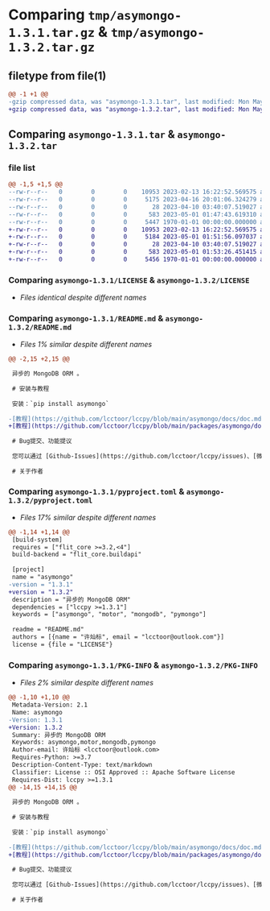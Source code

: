 # Comparing `tmp/asymongo-1.3.1.tar.gz` & `tmp/asymongo-1.3.2.tar.gz`

## filetype from file(1)

```diff
@@ -1 +1 @@
-gzip compressed data, was "asymongo-1.3.1.tar", last modified: Mon May  1 01:47:53 2023, max compression
+gzip compressed data, was "asymongo-1.3.2.tar", last modified: Mon May  1 01:56:11 2023, max compression
```

## Comparing `asymongo-1.3.1.tar` & `asymongo-1.3.2.tar`

### file list

```diff
@@ -1,5 +1,5 @@
--rw-r--r--   0        0        0    10953 2023-02-13 16:22:52.569575 asymongo-1.3.1/LICENSE
--rw-r--r--   0        0        0     5175 2023-04-16 20:01:06.324279 asymongo-1.3.1/README.md
--rw-r--r--   0        0        0       28 2023-04-10 03:40:07.519027 asymongo-1.3.1/asymongo.py
--rw-r--r--   0        0        0      583 2023-05-01 01:47:43.619310 asymongo-1.3.1/pyproject.toml
--rw-r--r--   0        0        0     5447 1970-01-01 00:00:00.000000 asymongo-1.3.1/PKG-INFO
+-rw-r--r--   0        0        0    10953 2023-02-13 16:22:52.569575 asymongo-1.3.2/LICENSE
+-rw-r--r--   0        0        0     5184 2023-05-01 01:51:56.097037 asymongo-1.3.2/README.md
+-rw-r--r--   0        0        0       28 2023-04-10 03:40:07.519027 asymongo-1.3.2/asymongo.py
+-rw-r--r--   0        0        0      583 2023-05-01 01:53:26.451415 asymongo-1.3.2/pyproject.toml
+-rw-r--r--   0        0        0     5456 1970-01-01 00:00:00.000000 asymongo-1.3.2/PKG-INFO
```

### Comparing `asymongo-1.3.1/LICENSE` & `asymongo-1.3.2/LICENSE`

 * *Files identical despite different names*

### Comparing `asymongo-1.3.1/README.md` & `asymongo-1.3.2/README.md`

 * *Files 1% similar despite different names*

```diff
@@ -2,15 +2,15 @@
 
 异步的 MongoDB ORM 。
 
 # 安装与教程
 
 安装：`pip install asymongo`
 
-[教程](https://github.com/lcctoor/lccpy/blob/main/asymongo/docs/doc.md)
+[教程](https://github.com/lcctoor/lccpy/blob/main/packages/asymongo/docs/doc.md)
 
 # Bug提交、功能提议
 
 您可以通过 [Github-Issues](https://github.com/lcctoor/lccpy/issues)、[微信](https://raw.githubusercontent.com/lcctoor/me/main/author/WeChatQR.jpg)、[技术交流群](https://raw.githubusercontent.com/lcctoor/me/main/ExchangeGroup/PythonTecQR.jpg) 与我联系。
 
 # 关于作者
```

### Comparing `asymongo-1.3.1/pyproject.toml` & `asymongo-1.3.2/pyproject.toml`

 * *Files 17% similar despite different names*

```diff
@@ -1,14 +1,14 @@
 [build-system]
 requires = ["flit_core >=3.2,<4"]
 build-backend = "flit_core.buildapi"
 
 [project]
 name = "asymongo"
-version = "1.3.1"
+version = "1.3.2"
 description = "异步的 MongoDB ORM"
 dependencies = ["lccpy >=1.3.1"]
 keywords = ["asymongo", "motor", "mongodb", "pymongo"]
 
 readme = "README.md"
 authors = [{name = "许灿标", email = "lcctoor@outlook.com"}]
 license = {file = "LICENSE"}
```

### Comparing `asymongo-1.3.1/PKG-INFO` & `asymongo-1.3.2/PKG-INFO`

 * *Files 2% similar despite different names*

```diff
@@ -1,10 +1,10 @@
 Metadata-Version: 2.1
 Name: asymongo
-Version: 1.3.1
+Version: 1.3.2
 Summary: 异步的 MongoDB ORM
 Keywords: asymongo,motor,mongodb,pymongo
 Author-email: 许灿标 <lcctoor@outlook.com>
 Requires-Python: >=3.7
 Description-Content-Type: text/markdown
 Classifier: License :: OSI Approved :: Apache Software License
 Requires-Dist: lccpy >=1.3.1
@@ -14,15 +14,15 @@
 
 异步的 MongoDB ORM 。
 
 # 安装与教程
 
 安装：`pip install asymongo`
 
-[教程](https://github.com/lcctoor/lccpy/blob/main/asymongo/docs/doc.md)
+[教程](https://github.com/lcctoor/lccpy/blob/main/packages/asymongo/docs/doc.md)
 
 # Bug提交、功能提议
 
 您可以通过 [Github-Issues](https://github.com/lcctoor/lccpy/issues)、[微信](https://raw.githubusercontent.com/lcctoor/me/main/author/WeChatQR.jpg)、[技术交流群](https://raw.githubusercontent.com/lcctoor/me/main/ExchangeGroup/PythonTecQR.jpg) 与我联系。
 
 # 关于作者
```

